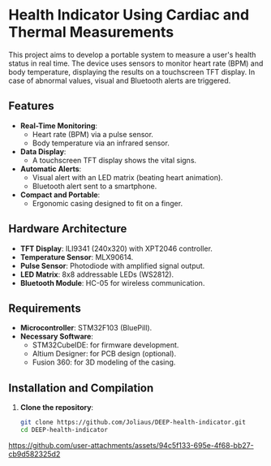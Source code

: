 # Health Indicator Using Cardiac and Thermal Measurements

This project aims to develop a portable system to measure a user's health status in real time. The device uses sensors to monitor heart rate (BPM) and body temperature, displaying the results on a touchscreen TFT display. In case of abnormal values, visual and Bluetooth alerts are triggered.

## Features

- **Real-Time Monitoring**:
  - Heart rate (BPM) via a pulse sensor.
  - Body temperature via an infrared sensor.
- **Data Display**:
  - A touchscreen TFT display shows the vital signs.
- **Automatic Alerts**:
  - Visual alert with an LED matrix (beating heart animation).
  - Bluetooth alert sent to a smartphone.
- **Compact and Portable**:
  - Ergonomic casing designed to fit on a finger.

## Hardware Architecture

- **TFT Display**: ILI9341 (240x320) with XPT2046 controller.
- **Temperature Sensor**: MLX90614.
- **Pulse Sensor**: Photodiode with amplified signal output.
- **LED Matrix**: 8x8 addressable LEDs (WS2812).
- **Bluetooth Module**: HC-05 for wireless communication.

## Requirements

- **Microcontroller**: STM32F103 (BluePill).
- **Necessary Software**:
  - STM32CubeIDE: for firmware development.
  - Altium Designer: for PCB design (optional).
  - Fusion 360: for 3D modeling of the casing.

## Installation and Compilation

1. **Clone the repository**:
   ```bash
   git clone https://github.com/Joliaus/DEEP-health-indicator.git
   cd DEEP-health-indicator


https://github.com/user-attachments/assets/94c5f133-695e-4f68-bb27-cb9d582325d2

